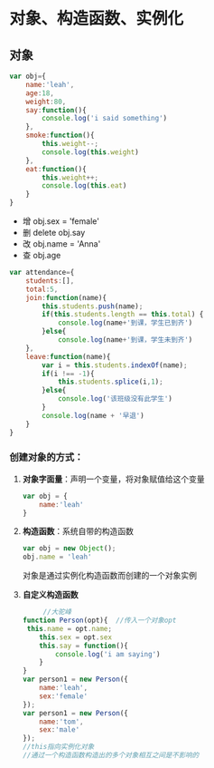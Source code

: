 # 对象、构造函数、实例化

## 对象

```js
var obj={
	name:'leah',
	age:18,
    weight:80,
	say:function(){
		console.log('i said something')
	},
    smoke:function(){
        this.weight--;
        console.log(this.weight)
    },
    eat:function(){
        this.weight++;
        console.log(this.eat)
    }
}
```

- 增  obj.sex = 'female'
- 删  delete obj.say
- 改  obj.name = 'Anna'
- 查  obj.age

```js
var attendance={
	students:[],
	total:5,
	join:function(name){
		this.students.push(name);
		if(this.students.length == this.total) {
			console.log(name+'到课，学生已到齐')
		}else{
			console.log(name+'到课，学生未到齐')
	},
	leave:function(name){
		var i = this.students.indexOf(name);
		if(i !== -1){
			this.students.splice(i,1);
		}else{
			console.log('该班级没有此学生')
		}
		console.log(name + '早退')
	}
}
```

### 创建对象的方式：

1. **对象字面量**：声明一个变量，将对象赋值给这个变量

   ```js
   var obj = {
       name:'leah'
   }
   ```

2. **构造函数**：系统自带的构造函数

   ```js
   var obj = new Object();
   obj.name = 'leah'
   ```

   对象是通过实例化构造函数而创建的一个对象实例

3. **自定义构造函数**

   ```js
   		//大驼峰
   function Person(opt){  //传入一个对象opt
   	this.name = opt.name;
       this.sex = opt.sex
       this.say = function(){
           console.log('i am saying')
       }
   }
   var person1 = new Person({
       name:'leah',
       sex:'female'
   });
   var person1 = new Person({
       name:'tom',
       sex:'male'
   });
   //this指向实例化对象
   //通过一个构造函数构造出的多个对象相互之间是不影响的
   ```

   

   

